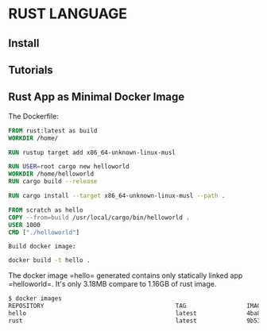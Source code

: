 # RUST LANGUAGE

## Install

## Tutorials

## Rust App as Minimal Docker Image
The Dockerfile:

```Dockerfile
FROM rust:latest as build
WORKDIR /home/

RUN rustup target add x86_64-unknown-linux-musl

RUN USER=root cargo new helloworld
WORKDIR /home/helloworld
RUN cargo build --release

RUN cargo install --target x86_64-unknown-linux-musl --path .

FROM scratch as hello
COPY --from=build /usr/local/cargo/bin/helloworld .
USER 1000
CMD ["./helloworld"]
```

    Build docker image:

```sh
docker build -t hello .
```

The docker image =hello= generated contains only statically linked app =helloworld=.
It's only 3.18MB compare to 1.16GB of rust image.
    
```sh
$ docker images
REPOSITORY                                     TAG                 IMAGE ID            CREATED             SIZE
hello                                          latest              4ba8b292a860        5 minutes ago       3.18MB
rust                                           latest              9b539306c373        17 hours ago        1.16GB
```
